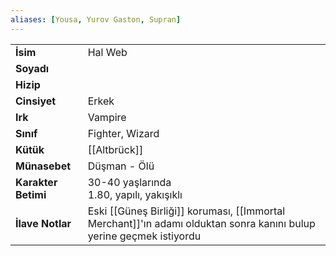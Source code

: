 ```yaml
---  
aliases: [Yousa, Yurov Gaston, Supran]  
---  
```

|  |  |  
|---|---|  
| **İsim** | Hal Web|  
| **Soyadı** | |  
| **Hizip** | |  
| **Cinsiyet** | Erkek|  
| **Irk** | Vampire|  
| **Sınıf** | Fighter, Wizard|  
| **Kütük** | [[Altbrück]]|  
| **Münasebet** | Düşman - Ölü|  
| **Karakter Betimi** | 30-40 yaşlarında<br>1.80, yapılı, yakışıklı|  
| **İlave Notlar** | Eski [[Güneş Birliği]] koruması, [[Immortal Merchant]]'ın adamı olduktan sonra kanını bulup yerine geçmek istiyordu|  
